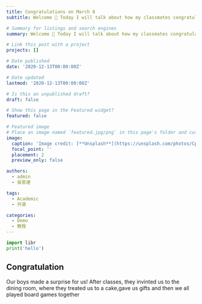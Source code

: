 ```yaml
---
title: Congratulations on March 8
subtitle: Welcome 👋 Today I will talk about how my classmates congratulated me

# Summary for listings and search engines
summary: Welcome 👋 Today I will talk about how my classmates congratulated me

# Link this post with a project
projects: []

# Date published
date: '2020-12-13T00:00:00Z'

# Date updated
lastmod: '2020-12-13T00:00:00Z'

# Is this an unpublished draft?
draft: false

# Show this page in the Featured widget?
featured: false

# Featured image
# Place an image named `featured.jpg/png` in this page's folder and customize its options here.
image:
  caption: 'Image credit: [**Unsplash**](https://unsplash.com/photos/CpkOjOcXdUY)'
  focal_point: ''
  placement: 2
  preview_only: false

authors:
  - admin
  - 吳恩達

tags:
  - Academic
  - 开源

categories:
  - Demo
  - 教程
---
```


```python
import libr
print('hello')
```

## Congratulation
Our boys made a surprise for us! After classes, they invinted us to the dining room, where they treated us to a cake,gave us gifts and then we all played board games together





